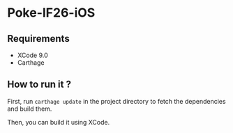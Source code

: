 # Poke-IF26-iOS

## Requirements

 * XCode 9.0
 * Carthage

## How to run it ?

First, run `carthage update` in the project directory to fetch the dependencies and build them.

Then, you can build it using XCode.
